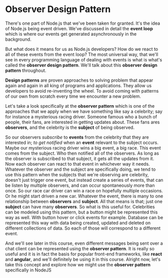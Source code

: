# Observer Design Pattern

There's one part of Node.js that we've been taken for granted. It's the idea of Node.js being event driven. We've discussed in detail the **event loop** which is where our events get generated asynchronously in the background.

But what does it means for us as Node.js developers? How do we react to all of these events from the event loop?
The most universal way, that we'll see in every programming language of dealing with events is what is what's called the **observer design pattern**. We'll talk about this **observer design pattern** throughout.

**Design patterns** are proven approaches to solving problem that appear again and again in all king of programs and applications. They allow us developers to avoid re-inventing the wheel. To avoid coming with patterns of our own from scratch every time we encounter a new problem.

Let's take a look specifically at the **observer pattern** which is one of the approaches that we apply when we have something like say a celebrity; say for instance a mysterious racing driver. Someone famous who a bunch of people, their fans, are interested in getting updates about. These fans ares **observers**, and the celebrity is the **subject** of being observed.

So our observers *subscribe* to **events** from the celebrity that they are interested in; *to get notified* when an **event** relevant to the subject occurs. Maybe our mysterious racing driver wins a big event, a big race. This event comes from the subject. Who then notified all of the observers. As long as the observer is subscribed to that subject, it gets all the updates from it. Now each observer can react to that event in whichever way it needs. Whatever the observer and the subject are specifically doing, we tend to use this pattern when the subjects that we're observing are celebrity, doesn't just trigger one event, but instead create a series of events, that can be listen by multiple observers, and can occur spontaneously more than once. So our race car driver can win a race on hopefully multiple occasions. Or he might start driven a new car. Whatever the event, there is many to one relationship between **observers** and **subject**. All that means is that; just one **subject** can have many **observers**. So what is this useful for. Celebrities can be modeled using this pattern, but a button might be represented this way as well. With button hover or click events for example. Database can be represented this way with data being created, updated and deleted on different collections of data. So each of those will correspond to a different event.

And we'll see later in this course, even different messages being sent over a chat client can be represented  using the **observer pattern**. It is really so useful and it is in fact the basis for popular front-end frameworks, like **react** and **angular**, and we'll definitely be using it in this course. Alright now, let's take this concept and explore how we might use the **observer pattern** specifically in NodeJS